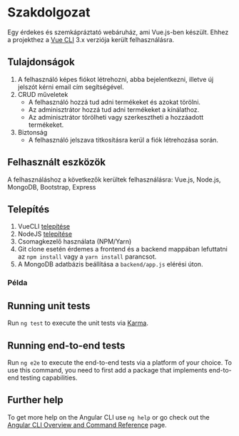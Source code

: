 # Szakdolgozat
Egy érdekes és szemkápráztató webáruház, ami Vue.js-ben készült. Ehhez a projekthez a [Vue CLI](https://github.com/vuejs/vue-cli) 3.x verziója került felhasználásra.

## Tulajdonságok
1. A felhasználó képes fiókot létrehozni, abba bejelentkezni, illetve új jelszót kérni email cím segítségével.
2. CRUD műveletek
    * A felhasználó hozzá tud adni termékeket és azokat törölni.
    * Az adminisztrátor hozzá tud adni termékeket a kínálathoz.
    * Az adminisztrátor törölheti vagy szerkesztheti a hozzáadott termékeket.
3. Biztonság
    * A felhasználó jelszava titkosításra kerül a fiók létrehozása során.

## Felhasznált eszközök
A felhasználáshoz a következők kerültek felhasználásra: Vue.js, Node.js, MongoDB, Bootstrap, Express

## Telepítés
1. VueCLI [telepítése](https://cli.vuejs.org/guide/installation.html)
2. NodeJS [telepítése](https://nodejs.org/en/download/)
3. Csomagkezelő használata (NPM/Yarn)
4. Git clone esetén érdemes a frontend és a backend mappában lefuttatni az `npm install` vagy a `yarn install` parancsot.
5. A MongoDB adatbázis beállítása a `backend/app.js` elérési úton.
### Példa

## Running unit tests

Run `ng test` to execute the unit tests via [Karma](https://karma-runner.github.io).

## Running end-to-end tests

Run `ng e2e` to execute the end-to-end tests via a platform of your choice. To use this command, you need to first add a package that implements end-to-end testing capabilities.

## Further help

To get more help on the Angular CLI use `ng help` or go check out the [Angular CLI Overview and Command Reference](https://angular.io/cli) page.

